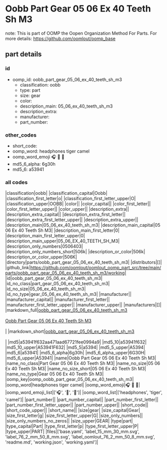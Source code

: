# Oobb Part Gear 05 06 Ex 40 Teeth Sh M3  

note: This is part of OOMP the Oopen Organization Method For Parts. For more details: https://github.com/oomlout/oomp_base

##  part details





### id
* oomp_id: oobb_part_gear_05_06_ex_40_teeth_sh_m3
  * classification: oobb
  * type: part
  * size: gear
  * color: 
  * description_main: 05_06_ex_40_teeth_sh_m3
  * description_extra: 
  * manufacturer: 
  * part_number: 

### other_codes
* short_code: 
* oomp_word: headphones tiger camel
* oomp_word_emoji :headphones: :tiger: :camel:
* md5_6_alpha: 6g30h
* md5_6: a53941

### all codes 
|classification|oobb|
|classification_capital|Oobb|
|classification_first_letter|o|
|classification_first_letter_upper|O|
|classification_upper|OOBB|
|color||
|color_capital||
|color_first_letter||
|color_first_letter_upper||
|color_upper||
|description_extra||
|description_extra_capital||
|description_extra_first_letter||
|description_extra_first_letter_upper||
|description_extra_upper||
|description_main|05_06_ex_40_teeth_sh_m3|
|description_main_capital|05 06 Ex 40 Teeth Sh M3|
|description_main_first_letter|0|
|description_main_first_letter_upper|0|
|description_main_upper|05_06_EX_40_TEETH_SH_M3|
|description_only_numbers|0506403|
|description_only_numbers_short|506k|
|description_or_color|506k|
|description_or_color_upper|506K|
|directory|parts/oobb_part_gear_05_06_ex_40_teeth_sh_m3|
|distributors|[]|
|github_link|https://github.com/oomlout/oomlout_oomp_part_src/tree/main/parts/oobb_part_gear_05_06_ex_40_teeth_sh_m3/working|
|id|oobb_part_gear_05_06_ex_40_teeth_sh_m3|
|id_no_class|part_gear_05_06_ex_40_teeth_sh_m3|
|id_no_size|05_06_ex_40_teeth_sh_m3|
|id_no_type|gear_05_06_ex_40_teeth_sh_m3|
|manufacturer||
|manufacturer_capital||
|manufacturer_first_letter||
|manufacturer_first_letter_upper||
|manufacturer_upper||
|manufacturers|[]|
|markdown_full|[oobb_part_gear_05_06_ex_40_teeth_sh_m3](https://github.com/oomlout/oomlout_oomp_part_src/tree/main/parts/oobb_part_gear_05_06_ex_40_teeth_sh_m3/working)<br>[](https://github.com/oomlout/oomlout_oomp_part_src/tree/main/parts/oobb_part_gear_05_06_ex_40_teeth_sh_m3/working)<br>[Oobb Part Gear 05 06 Ex 40 Teeth Sh M3](https://github.com/oomlout/oomlout_oomp_part_src/tree/main/parts/oobb_part_gear_05_06_ex_40_teeth_sh_m3/working)<br><br>|
|markdown_short|[oobb_part_gear_05_06_ex_40_teeth_sh_m3](https://github.com/oomlout/oomlout_oomp_part_src/tree/main/parts/oobb_part_gear_05_06_ex_40_teeth_sh_m3/working)<br><br>|
|md5|a53941f632aa471aad67721fee0994a9|
|md5_10|a53941f632|
|md5_10_upper|A53941F632|
|md5_5|a5394|
|md5_5_upper|A5394|
|md5_6|a53941|
|md5_6_alpha|6g30h|
|md5_6_alpha_upper|6G30H|
|md5_6_upper|A53941|
|name|Oobb Part Gear 05 06 Ex 40 Teeth Sh M3|
|name_no_class|Part Gear 05 06 Ex 40 Teeth Sh M3|
|name_no_size|05 06 Ex 40 Teeth Sh M3|
|name_no_size_short|05 06 Ex 40 Teeth Sh M3|
|name_no_type|Gear 05 06 Ex 40 Teeth Sh M3|
|oomp_key|oomp_oobb_part_gear_05_06_ex_40_teeth_sh_m3|
|oomp_word|headphones tiger camel|
|oomp_word_emoji|:headphones: :tiger: :camel:|
|oomp_word_emoji_list|[':headphones:', ':tiger:', ':camel:']|
|oomp_word_list|['headphones', 'tiger', 'camel']|
|part_number||
|part_number_capital||
|part_number_first_letter||
|part_number_first_letter_upper||
|part_number_upper||
|short_code||
|short_code_upper||
|short_name||
|size|gear|
|size_capital|Gear|
|size_first_letter|g|
|size_first_letter_upper|G|
|size_only_numbers||
|size_only_numbers_no_zeros||
|size_upper|GEAR|
|type|part|
|type_capital|Part|
|type_first_letter|p|
|type_first_letter_upper|P|
|type_upper|PART|
|files|['base.yaml', 'label_15_mm_30_mm.svg', 'label_76_2_mm_50_8_mm.svg', 'label_oomlout_76_2_mm_50_8_mm.svg', 'readme.md', 'working.json', 'working.yaml']|
